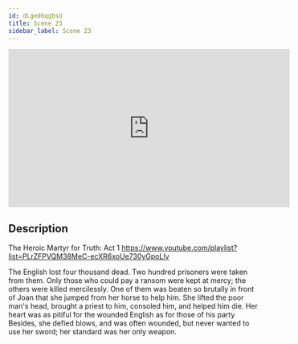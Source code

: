 ```yaml
---
id: dLged6qgbsU
title: Scene 23
sidebar_label: Scene 23
---
```


<iframe
  width="560"
  height="315"
  src="https://www.youtube.com/embed/dLged6qgbsU"
  title="YouTube video player"
  frameborder="0"
  allow="accelerometer; autoplay; clipboard-write; encrypted-media; gyroscope; picture-in-picture; web-share"
  referrerpolicy="strict-origin-when-cross-origin"
  allowfullscreen
></iframe>

## Description

The Heroic Martyr for Truth: Act 1 
https://www.youtube.com/playlist?list=PLrZFPVQM38MeC-ecXR6xoUe730yGpoLlv 

The English lost four thousand dead. Two hundred prisoners were taken from them. Only those who could pay a ransom were kept at mercy; the others were killed mercilessly.
One of them was beaten so brutally in front of Joan that she jumped from her horse to help him. She lifted the poor man's head, brought a priest to him, consoled him, and helped him die.
Her heart was as pitiful for the wounded English as for those of his party
Besides, she defied blows, and was often wounded, but never wanted to use her sword; her standard was her only weapon.
